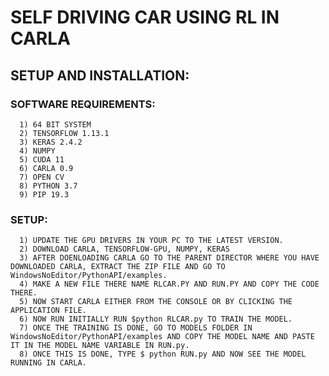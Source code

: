 # SELF DRIVING CAR USING RL IN CARLA

## SETUP AND INSTALLATION:
   ### SOFTWARE REQUIREMENTS:
      1) 64 BIT SYSTEM
      2) TENSORFLOW 1.13.1
      3) KERAS 2.4.2
      4) NUMPY
      5) CUDA 11
      6) CARLA 0.9
      7) OPEN CV
      8) PYTHON 3.7
      9) PIP 19.3
   ### SETUP:
      1) UPDATE THE GPU DRIVERS IN YOUR PC TO THE LATEST VERSION.
      2) DOWNLOAD CARLA, TENSORFLOW-GPU, NUMPY, KERAS
      3) AFTER DOENLOADING CARLA GO TO THE PARENT DIRECTOR WHERE YOU HAVE DOWNLOADED CARLA, EXTRACT THE ZIP FILE AND GO TO WindowsNoEditor/PythonAPI/examples.
      4) MAKE A NEW FILE THERE NAME RLCAR.PY AND RUN.PY AND COPY THE CODE THERE.
      5) NOW START CARLA EITHER FROM THE CONSOLE OR BY CLICKING THE APPLICATION FILE.
      6) NOW RUN INITIALLY RUN $python RLCAR.py TO TRAIN THE MODEL.
      7) ONCE THE TRAINING IS DONE, GO TO MODELS FOLDER IN WindowsNoEditor/PythonAPI/examples AND COPY THE MODEL NAME AND PASTE IT IN THE MODEL NAME VARIABLE IN RUN.py.
      8) ONCE THIS IS DONE, TYPE $ python RUN.py AND NOW SEE THE MODEL RUNNING IN CARLA.
     
